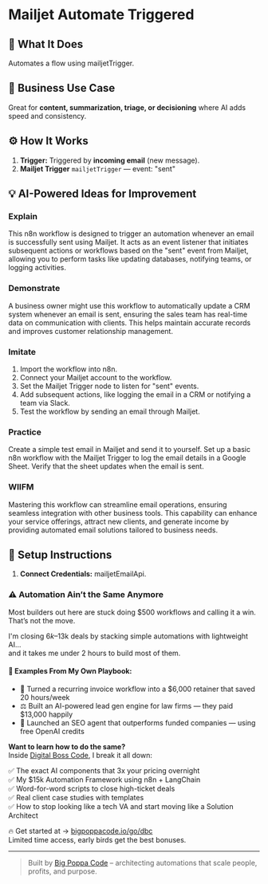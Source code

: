 # Mailjet Automate Triggered
  ## 🚀 What It Does
  Automates a flow using mailjetTrigger.
  
  ## 💼 Business Use Case
  Great for **content, summarization, triage, or decisioning** where AI adds speed and consistency.
  
  ## ⚙️ How It Works
  1. **Trigger:** Triggered by **incoming email** (new message).
  2. **Mailjet Trigger** `mailjetTrigger` — event: "sent"
  
  ## 💡 AI-Powered Ideas for Improvement
  ### Explain
This n8n workflow is designed to trigger an automation whenever an email is successfully sent using Mailjet. It acts as an event listener that initiates subsequent actions or workflows based on the "sent" event from Mailjet, allowing you to perform tasks like updating databases, notifying teams, or logging activities.

### Demonstrate
A business owner might use this workflow to automatically update a CRM system whenever an email is sent, ensuring the sales team has real-time data on communication with clients. This helps maintain accurate records and improves customer relationship management.

### Imitate
1. Import the workflow into n8n.
2. Connect your Mailjet account to the workflow.
3. Set the Mailjet Trigger node to listen for "sent" events.
4. Add subsequent actions, like logging the email in a CRM or notifying a team via Slack.
5. Test the workflow by sending an email through Mailjet.

### Practice
Create a simple test email in Mailjet and send it to yourself. Set up a basic n8n workflow with the Mailjet Trigger to log the email details in a Google Sheet. Verify that the sheet updates when the email is sent.

### WIIFM
Mastering this workflow can streamline email operations, ensuring seamless integration with other business tools. This capability can enhance your service offerings, attract new clients, and generate income by providing automated email solutions tailored to business needs.
  
  ## 🔧 Setup Instructions
  1. **Connect Credentials:** mailjetEmailApi.
  
### ⚠️ Automation Ain’t the Same Anymore

Most builders out here are stuck doing $500 workflows and calling it a win.  
That’s not the move.  

I'm closing $6k–$13k deals by stacking simple automations with lightweight AI...  
and it takes me under 2 hours to build most of them.

#### 🧠 Examples From My Own Playbook:
- 🔁 Turned a recurring invoice workflow into a $6,000 retainer that saved 20 hours/week  
- ⚖️ Built an AI-powered lead gen engine for law firms — they paid $13,000 happily  
- 🚀 Launched an SEO agent that outperforms funded companies — using free OpenAI credits  

**Want to learn how to do the same?**  
Inside [Digital Boss Code](https://bigpoppacode.io/go/dbc), I break it all down:

✅ The exact AI components that 3x your pricing overnight  
✅ My $15k Automation Framework using n8n + LangChain  
✅ Word-for-word scripts to close high-ticket deals  
✅ Real client case studies with templates  
✅ How to stop looking like a tech VA and start moving like a Solution Architect  

🔥 Get started at → [bigpoppacode.io/go/dbc](https://bigpoppacode.io/go/dbc)  
Limited time access, early birds get the best bonuses.

---
> Built by [Big Poppa Code](https://bigpoppacode.io) – architecting automations that scale people, profits, and purpose.
  